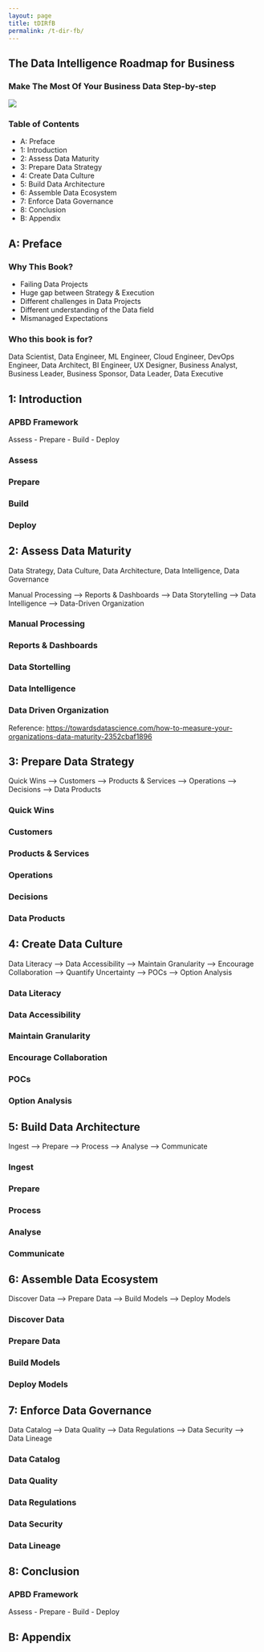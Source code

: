 ```yaml
---
layout: page
title: tDIRfB
permalink: /t-dir-fb/
---
```


## The Data Intelligence Roadmap for Business

### Make The Most Of Your Business Data Step-by-step


![](https://cdn-images-1.medium.com/max/1200/1*lIfEMcE5QOMifGFHMToFGA.png)

### Table of Contents
 - A: Preface
 - 1: Introduction
 - 2: Assess Data Maturity
 - 3: Prepare Data Strategy
 - 4: Create Data Culture
 - 5: Build Data Architecture
 - 6: Assemble Data Ecosystem
 - 7: Enforce Data Governance
 - 8: Conclusion
 - B: Appendix
 
## A: Preface

### Why This Book?
 - Failing Data Projects
 - Huge gap between Strategy & Execution
 - Different challenges in Data Projects
 - Different understanding of the Data field
 - Mismanaged Expectations
 
 
### Who this book is for?
Data Scientist, Data Engineer, ML Engineer, Cloud Engineer, DevOps Engineer, Data Architect, BI Engineer, UX Designer, Business Analyst, Business Leader, Business Sponsor, Data Leader, Data Executive

## 1: Introduction

### APBD Framework 

Assess - Prepare - Build - Deploy

### Assess

### Prepare

### Build 

### Deploy

## 2: Assess Data Maturity

Data Strategy, Data Culture, Data Architecture, Data Intelligence, Data Governance

Manual Processing --> Reports & Dashboards --> Data Storytelling --> Data Intelligence --> Data-Driven Organization

### Manual Processing

### Reports & Dashboards

### Data Stortelling

### Data Intelligence

### Data Driven Organization

Reference: https://towardsdatascience.com/how-to-measure-your-organizations-data-maturity-2352cbaf1896

## 3: Prepare Data Strategy

Quick Wins --> Customers --> Products & Services --> Operations --> Decisions --> Data Products

### Quick Wins

### Customers

### Products & Services

### Operations

### Decisions

### Data Products

## 4: Create Data Culture

Data Literacy --> Data Accessibility --> Maintain Granularity --> Encourage Collaboration --> Quantify Uncertainty --> POCs --> Option Analysis

### Data Literacy

### Data Accessibility

### Maintain Granularity

### Encourage Collaboration

### POCs

### Option Analysis

## 5: Build Data Architecture

Ingest --> Prepare --> Process --> Analyse --> Communicate

### Ingest

### Prepare

### Process

### Analyse

### Communicate

## 6: Assemble Data Ecosystem 

Discover Data --> Prepare Data --> Build Models --> Deploy Models

### Discover Data

### Prepare Data

### Build Models

### Deploy Models

## 7: Enforce Data Governance

Data Catalog --> Data Quality --> Data Regulations --> Data Security --> Data Lineage

### Data Catalog

### Data Quality

### Data Regulations

### Data Security

### Data Lineage

## 8: Conclusion

### APBD Framework 

Assess - Prepare - Build - Deploy

## B: Appendix
